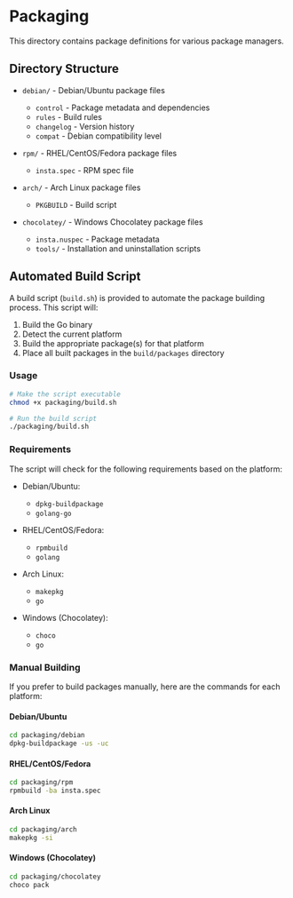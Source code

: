 # Packaging

This directory contains package definitions for various package managers.

## Directory Structure

- `debian/` - Debian/Ubuntu package files
  - `control` - Package metadata and dependencies
  - `rules` - Build rules
  - `changelog` - Version history
  - `compat` - Debian compatibility level

- `rpm/` - RHEL/CentOS/Fedora package files
  - `insta.spec` - RPM spec file

- `arch/` - Arch Linux package files
  - `PKGBUILD` - Build script

- `chocolatey/` - Windows Chocolatey package files
  - `insta.nuspec` - Package metadata
  - `tools/` - Installation and uninstallation scripts

## Automated Build Script

A build script (`build.sh`) is provided to automate the package building process. This script will:

1. Build the Go binary
2. Detect the current platform
3. Build the appropriate package(s) for that platform
4. Place all built packages in the `build/packages` directory

### Usage

```bash
# Make the script executable
chmod +x packaging/build.sh

# Run the build script
./packaging/build.sh
```

### Requirements

The script will check for the following requirements based on the platform:

- Debian/Ubuntu:
  - `dpkg-buildpackage`
  - `golang-go`

- RHEL/CentOS/Fedora:
  - `rpmbuild`
  - `golang`

- Arch Linux:
  - `makepkg`
  - `go`

- Windows (Chocolatey):
  - `choco`
  - `go`

### Manual Building

If you prefer to build packages manually, here are the commands for each platform:

#### Debian/Ubuntu
```bash
cd packaging/debian
dpkg-buildpackage -us -uc
```

#### RHEL/CentOS/Fedora
```bash
cd packaging/rpm
rpmbuild -ba insta.spec
```

#### Arch Linux
```bash
cd packaging/arch
makepkg -si
```

#### Windows (Chocolatey)
```bash
cd packaging/chocolatey
choco pack
``` 